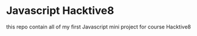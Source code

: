 # Javascript Hacktive8
this repo contain all of my first Javascript mini project for course Hacktive8
